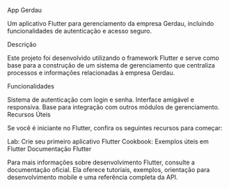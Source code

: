 App Gerdau

Um aplicativo Flutter para gerenciamento da empresa Gerdau, incluindo funcionalidades de autenticação e acesso seguro.

Descrição

Este projeto foi desenvolvido utilizando o framework Flutter e serve como base para a construção de um sistema de gerenciamento que centraliza processos e informações relacionadas à empresa Gerdau.

Funcionalidades

Sistema de autenticação com login e senha.
Interface amigável e responsiva.
Base para integração com outros módulos de gerenciamento.
Recursos Úteis

Se você é iniciante no Flutter, confira os seguintes recursos para começar:

Lab: Crie seu primeiro aplicativo Flutter
Cookbook: Exemplos úteis em Flutter
Documentação Flutter

Para mais informações sobre desenvolvimento Flutter, consulte a documentação oficial. Ela oferece tutoriais, exemplos, orientação para desenvolvimento mobile e uma referência completa da API.


